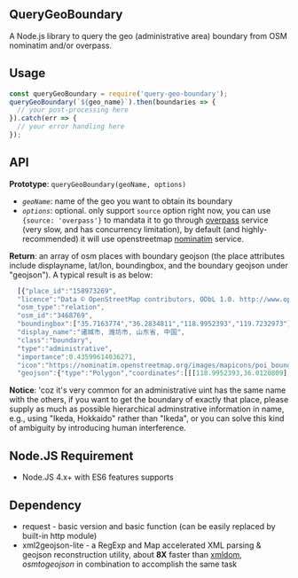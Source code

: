 QueryGeoBoundary
---
A Node.js library to query the geo (administrative area) boundary from OSM nominatim and/or overpass.

Usage
---
```js
const queryGeoBoundary = require('query-geo-boundary');
queryGeoBoundary(`${geo_name}`).then(boundaries => {
  // your post-processing here
}).catch(err => {
  // your error handling here
});
```

API
---
**Prototype**: `queryGeoBoundary(geoName, options)`
  - *`geoName`*: name of the geo you want to obtain its boundary
  - *`options`*: optional. only support `source` option right now, you can use `{source: 'overpass'}` to mandata it to go through [overpass](https://overpass-api.de/) service (very slow, and has concurrency limitation), by default (and highly-recommended) it will use openstreetmap [nominatim](https://nominatim.openstreetmap.org/) service.

**Return**: an array of osm places with boundary geojson (the place attributes include displayname, lat/lon, boundingbox, and the boundary geojson under "geojson"). A typical result is as below:
```js
  [{"place_id":"158973269",
  "licence":"Data © OpenStreetMap contributors, ODbL 1.0. http://www.openstreetmap.org/copyright",
  "osm_type":"relation",
  "osm_id":"3468769",
  "boundingbox":["35.7163774","36.2834811","118.9952393","119.7232973"],"lat":"35.9989034","lon":"119.342173467495",
  "display_name":"诸城市, 潍坊市, 山东省, 中国",
  "class":"boundary",
  "type":"administrative",
  "importance":0.43599614036271,
  "icon":"https://nominatim.openstreetmap.org/images/mapicons/poi_boundary_administrative.p.20.png",
  "geojson":{"type":"Polygon","coordinates":[[[118.9952393,36.0120809],...,[118.9952393,36.0120809]]]}}]
```
**Notice**: 'coz it's very common for an administrative uint has the same name with the others, if you want to get the boundary of exactly that place, please supply as much as possible hierarchical adminstrative information in name, e.g., using "Ikeda, Hokkaido" rather than "Ikeda", or you can solve this kind of ambiguity by introducing human interference.

Node.JS Requirement
---
  - Node.JS 4.x+ with ES6 features supports
  
Dependency
---
  - request - basic version and basic function (can be easily replaced by built-in http module)
  - xml2geojson-lite - a RegExp and Map accelerated XML parsing & geojson reconstruction utility, about **8X** faster than [xmldom](https://github.com/jindw/xmldom), *osmtogeojson* in combination to accomplish the same task
